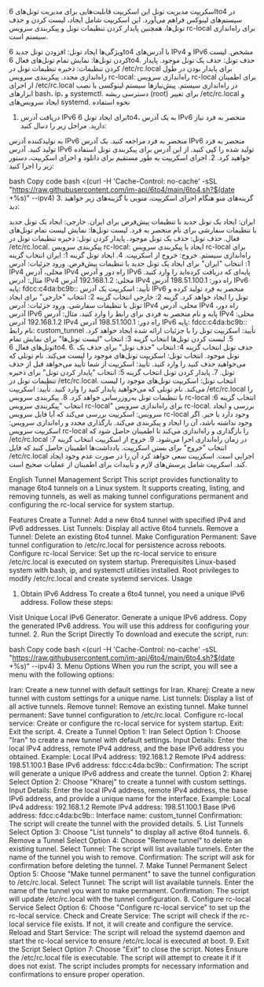 اسکریپت مدیریت تونل
این اسکریپت قابلیت‌هایی برای مدیریت تونل‌های 6to4 در سیستم‌های لینوکس فراهم می‌آورد. این اسکریپت شامل ایجاد، لیست کردن و حذف تونل‌ها، همچنین پایدار کردن تنظیمات تونل و پیکربندی سرویس rc-local برای راه‌اندازی سیستم است.

ویژگی‌ها
ایجاد تونل: افزودن تونل جدید 6to4 با آدرس‌های IPv4 و IPv6 مشخص.
لیست کردن تونل‌ها: نمایش تمام تونل‌های فعال 6to4.
حذف تونل: حذف یک تونل موجود.
پایدار کردن تنظیمات: ذخیره تنظیمات تونل در /etc/rc.local برای پایدار بودن در طول راه‌اندازی مجدد.
پیکربندی سرویس rc-local: راه‌اندازی سرویس rc-local برای اطمینان از اجرای /etc/rc.local در راه‌اندازی سیستم.
پیش‌نیازها
سیستم لینوکسی با نصب ابزارهای bash، ip، و systemctl.
دسترسی ریشه (root) برای تغییر /etc/rc.local و ایجاد سرویس‌های systemd.
نحوه استفاده
1. دریافت آدرس IPv6
برای ایجاد تونل 6to4، به یک آدرس IPv6 منحصر به فرد نیاز دارید. مراحل زیر را دنبال کنید:

به تولیدکننده آدرس IPv6 منحصر به فرد مراجعه کنید.
یک آدرس IPv6 منحصر به فرد تولید کنید.
آدرس IPv6 تولید شده را کپی کنید. از این آدرس برای پیکربندی تونل استفاده خواهید کرد.
2. اجرای اسکریپت به طور مستقیم
برای دانلود و اجرای اسکریپت، دستور زیر را اجرا کنید:

bash
Copy code
bash <(curl -H 'Cache-Control: no-cache' -sSL "https://raw.githubusercontent.com/im-api/6to4/main/6to4.sh?$(date +%s)" --ipv4)
3. گزینه‌های منو
هنگام اجرای اسکریپت، منویی با گزینه‌های زیر خواهید دید:

ایران: ایجاد یک تونل جدید با تنظیمات پیش‌فرض برای ایران.
خارجی: ایجاد یک تونل جدید با تنظیمات سفارشی برای نام منحصر به فرد.
لیست تونل‌ها: نمایش لیست تمام تونل‌های فعال.
حذف تونل: حذف یک تونل موجود.
پایدار کردن تونل: ذخیره تنظیمات تونل در /etc/rc.local.
پیکربندی سرویس rc-local: ایجاد یا پیکربندی سرویس rc-local برای راه‌اندازی سیستم.
خروج: خروج از اسکریپت.
4. ایجاد تونل
گزینه 1: ایران
انتخاب گزینه 1: انتخاب "ایران" برای ایجاد یک تونل جدید با تنظیمات پیش‌فرض.
ورود جزئیات: آدرس IPv4 محلی، آدرس IPv4 راه دور و آدرس IPv6 پایه‌ای که دریافت کرده‌اید را وارد کنید.
مثال:
آدرس IPv4 محلی: 192.168.1.2
آدرس IPv4 راه دور: 198.51.100.1
آدرس IPv6 پایه: fdcc:c4da:bc9b::
تأیید: اسکریپت یک آدرس IPv6 منحصر به فرد تولید کرده و تونل را ایجاد خواهد کرد.
گزینه 2: خارجی
انتخاب گزینه 2: انتخاب "خارجی" برای ایجاد تونل با تنظیمات سفارشی.
ورود جزئیات: آدرس IPv4 محلی، آدرس IPv4 راه دور، آدرس IPv6 پایه و نام منحصر به فردی برای رابط را وارد کنید.
مثال:
آدرس IPv4 محلی: 192.168.1.2
آدرس IPv4 راه دور: 198.51.100.1
آدرس IPv6 پایه: fdcc:c4da:bc9b::
نام رابط: custom_tunnel
تأیید: اسکریپت تونل را با جزئیات ارائه شده ایجاد خواهد کرد.
5. لیست کردن تونل‌ها
انتخاب گزینه 3: انتخاب "لیست تونل‌ها" برای نمایش تمام تونل‌های فعال 6to4.
6. حذف تونل
انتخاب گزینه 4: انتخاب "حذف تونل" برای حذف یک تونل موجود.
انتخاب تونل: اسکریپت تونل‌های موجود را لیست می‌کند. نام تونلی که می‌خواهید حذف کنید را وارد کنید.
تأیید: اسکریپت از شما تأیید می‌خواهد قبل از حذف تونل.
7. پایدار کردن تونل
انتخاب گزینه 5: انتخاب "پایدار کردن تونل" برای ذخیره تنظیمات تونل در /etc/rc.local.
انتخاب تونل: اسکریپت تونل‌های موجود را لیست می‌کند. نام تونلی که می‌خواهید پایدار کنید را وارد کنید.
تأیید: اسکریپت /etc/rc.local را با تنظیمات تونل به‌روزرسانی خواهد کرد.
8. پیکربندی سرویس rc-local
انتخاب گزینه 6: انتخاب "پیکربندی سرویس rc-local" برای راه‌اندازی سرویس rc-local.
بررسی و ایجاد سرویس: اسکریپت بررسی می‌کند که آیا فایل سرویس rc-local وجود دارد یا خیر. اگر وجود نداشته باشد، آن را ایجاد و پیکربندی می‌کند.
بارگذاری مجدد و راه‌اندازی سرویس: اسکریپت سرویس rc-local را بارگذاری و راه‌اندازی می‌کند تا اطمینان حاصل شود که /etc/rc.local در زمان راه‌اندازی اجرا می‌شود.
9. خروج از اسکریپت
انتخاب گزینه 7: انتخاب "خروج" برای بستن اسکریپت.
یادداشت‌ها
اطمینان حاصل کنید که فایل /etc/rc.local اجرایی است. اسکریپت سعی خواهد کرد آن را در صورت عدم وجود ایجاد کند.
اسکریپت شامل پرسش‌های لازم و تأییدات برای اطمینان از عملیات صحیح است.



English
Tunnel Management Script
This script provides functionality to manage 6to4 tunnels on a Linux system. It supports creating, listing, and removing tunnels, as well as making tunnel configurations permanent and configuring the rc-local service for system startup.

Features
Create a Tunnel: Add a new 6to4 tunnel with specified IPv4 and IPv6 addresses.
List Tunnels: Display all active 6to4 tunnels.
Remove a Tunnel: Delete an existing 6to4 tunnel.
Make Configuration Permanent: Save tunnel configuration to /etc/rc.local for persistence across reboots.
Configure rc-local Service: Set up the rc-local service to ensure /etc/rc.local is executed on system startup.
Prerequisites
Linux-based system with bash, ip, and systemctl utilities installed.
Root privileges to modify /etc/rc.local and create systemd services.
Usage
1. Obtain IPv6 Address
To create a 6to4 tunnel, you need a unique IPv6 address. Follow these steps:

Visit Unique Local IPv6 Generator.
Generate a unique IPv6 address.
Copy the generated IPv6 address. You will use this address for configuring your tunnel.
2. Run the Script Directly
To download and execute the script, run:

bash
Copy code
bash <(curl -H 'Cache-Control: no-cache' -sSL "https://raw.githubusercontent.com/im-api/6to4/main/6to4.sh?$(date +%s)" --ipv4)
3. Menu Options
When you run the script, you will see a menu with the following options:

Iran: Create a new tunnel with default settings for Iran.
Kharej: Create a new tunnel with custom settings for a unique name.
List tunnels: Display a list of all active tunnels.
Remove tunnel: Remove an existing tunnel.
Make tunnel permanent: Save tunnel configuration to /etc/rc.local.
Configure rc-local service: Create or configure the rc-local service for system startup.
Exit: Exit the script.
4. Create a Tunnel
Option 1: Iran
Select Option 1: Choose "Iran" to create a new tunnel with default settings.
Input Details: Enter the local IPv4 address, remote IPv4 address, and the base IPv6 address you obtained.
Example:
Local IPv4 address: 192.168.1.2
Remote IPv4 address: 198.51.100.1
Base IPv6 address: fdcc:c4da:bc9b::
Confirmation: The script will generate a unique IPv6 address and create the tunnel.
Option 2: Kharej
Select Option 2: Choose "Kharej" to create a tunnel with custom settings.
Input Details: Enter the local IPv4 address, remote IPv4 address, the base IPv6 address, and provide a unique name for the interface.
Example:
Local IPv4 address: 192.168.1.2
Remote IPv4 address: 198.51.100.1
Base IPv6 address: fdcc:c4da:bc9b::
Interface name: custom_tunnel
Confirmation: The script will create the tunnel with the provided details.
5. List Tunnels
Select Option 3: Choose "List tunnels" to display all active 6to4 tunnels.
6. Remove a Tunnel
Select Option 4: Choose "Remove tunnel" to delete an existing tunnel.
Select Tunnel: The script will list available tunnels. Enter the name of the tunnel you wish to remove.
Confirmation: The script will ask for confirmation before deleting the tunnel.
7. Make Tunnel Permanent
Select Option 5: Choose "Make tunnel permanent" to save the tunnel configuration to /etc/rc.local.
Select Tunnel: The script will list available tunnels. Enter the name of the tunnel you want to make permanent.
Confirmation: The script will update /etc/rc.local with the tunnel configuration.
8. Configure rc-local Service
Select Option 6: Choose "Configure rc-local service" to set up the rc-local service.
Check and Create Service: The script will check if the rc-local service file exists. If not, it will create and configure the service.
Reload and Start Service: The script will reload the systemd daemon and start the rc-local service to ensure /etc/rc.local is executed at boot.
9. Exit the Script
Select Option 7: Choose "Exit" to close the script.
Notes
Ensure the /etc/rc.local file is executable. The script will attempt to create it if it does not exist.
The script includes prompts for necessary information and confirmations to ensure proper operation.
